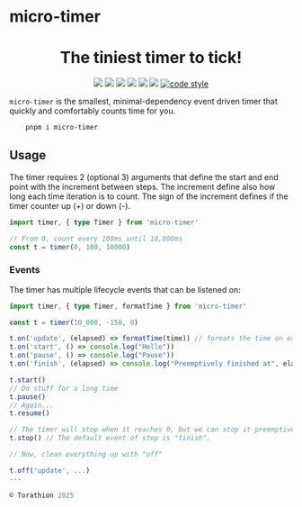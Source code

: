 # micro-timer

<p align="center">
<h1 align="center">The tiniest timer to tick!</h1>
<p align="center">
  <a href="https://www.npmjs.com/package/micro-timer"><img src="https://img.shields.io/npm/v/micro-timer?style=for-the-badge&logo=npm"/></a>
  <a href="https://npmtrends.com/micro-timer"><img src="https://img.shields.io/npm/dm/micro-timer?style=for-the-badge"/></a>
  <a href="https://bundlephobia.com/package/micro-timer"><img src="https://img.shields.io/bundlephobia/minzip/micro-timer?style=for-the-badge"/></a>
  <a href="https://github.com/Torathion/micro-timer/blob/main/LICENSE"><img src="https://img.shields.io/github/license/Torathion/micro-timer?style=for-the-badge"/></a>
  <a href="https://codecov.io/gh/torathion/micro-timer"><img src="https://codecov.io/gh/torathion/micro-timer/branch/main/graph/badge.svg?style=for-the-badge" /></a>
  <a href="https://github.com/torathion/micro-timer/actions"><img src="https://img.shields.io/github/actions/workflow/status/torathion/micro-timer/build.yml?style=for-the-badge&logo=esbuild"/></a>
<a href="https://github.com/prettier/prettier#readme"><img alt="code style" src="https://img.shields.io/badge/code_style-prettier-ff69b4.svg?style=for-the-badge&logo=prettier"></a>
</p>
</p>

`micro-timer` is the smallest, minimal-dependency event driven timer that quickly and comfortably counts time for you.

```powershell
    pnpm i micro-timer
```

## Usage

The timer requires 2 (optional 3) arguments that define the start and end point with the increment between steps.
The increment define also how long each time iteration is to count. The sign of the increment defines if the timer
counter up (+) or down (-).

```typescript
import timer, { type Timer } from 'micro-timer'

// From 0, count every 100ms until 10,000ms
const t = timer(0, 100, 10000)
```

### Events

The timer has multiple lifecycle events that can be listened on:

```typescript
import timer, { type Timer, formatTime } from 'micro-timer'

const t = timer(10_000, -150, 0)

t.on('update', (elapsed) => formatTime(time)) // formats the time on each tick to a format of xx:xx or xx:xx:xx
t.on('start', () => console.log("Hello"))
t.on('pause', () => console.log("Pause"))
t.on('finish', (elapsed) => console.log("Preemptively finished at", elapsed))

t.start()
// Do stuff for a long time
t.pause()
// Again...
t.resume()

// The timer will stop when it reaches 0, but we can stop it preemptively
t.stop() // The default event of stop is "finish".

// Now, clean everything up with "off"

t.off('update', ...)
---

© Torathion 2025
